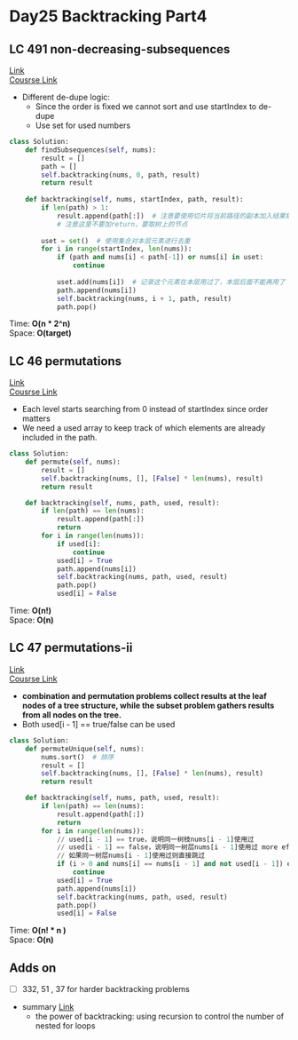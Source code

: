 # Day25 Backtracking Part4

## LC 491 non-decreasing-subsequences
[Link](https://leetcode.com/problems/non-decreasing-subsequences/description/)   
[Cousrse Link](https://github.com/YihuanHu/Leetcode-Cracker/blob/main/dailyChallenge/day25*.md)    

- Different de-dupe logic:
    - Since the order is fixed we cannot sort and use startIndex to de-dupe
    - Use set for used numbers 
```python
class Solution:
    def findSubsequences(self, nums):
        result = []
        path = []
        self.backtracking(nums, 0, path, result)
        return result
    
    def backtracking(self, nums, startIndex, path, result):
        if len(path) > 1:
            result.append(path[:])  # 注意要使用切片将当前路径的副本加入结果集
            # 注意这里不要加return，要取树上的节点
        
        uset = set()  # 使用集合对本层元素进行去重
        for i in range(startIndex, len(nums)):
            if (path and nums[i] < path[-1]) or nums[i] in uset:
                continue
            
            uset.add(nums[i])  # 记录这个元素在本层用过了，本层后面不能再用了
            path.append(nums[i])
            self.backtracking(nums, i + 1, path, result)
            path.pop()
```
Time: **O(n * 2^n)**     
Space: **O(target)** 

##  LC 46 permutations
[Link](https://leetcode.com/problems/permutations/)   
[Cousrse Link](https://programmercarl.com/0046.%E5%85%A8%E6%8E%92%E5%88%97.html#%E7%AE%97%E6%B3%95%E5%85%AC%E5%BC%80%E8%AF%BE)
  
- Each level starts searching from 0 instead of startIndex since order matters 
- We need a used array to keep track of which elements are already included in the path.
```python
class Solution:
    def permute(self, nums):
        result = []
        self.backtracking(nums, [], [False] * len(nums), result)
        return result

    def backtracking(self, nums, path, used, result):
        if len(path) == len(nums):
            result.append(path[:])
            return
        for i in range(len(nums)):
            if used[i]:
                continue
            used[i] = True
            path.append(nums[i])
            self.backtracking(nums, path, used, result)
            path.pop()
            used[i] = False
```
Time: **O(n!)**     
Space: **O(n)** 


##  LC 47 permutations-ii
[Link](https://leetcode.cn/problems/permutations-ii/)   
[Cousrse Link](https://programmercarl.com/0047.%E5%85%A8%E6%8E%92%E5%88%97II.html)    
- **combination and permutation problems collect results at the leaf nodes of a tree structure, while the subset problem gathers results from all nodes on the tree.**
- Both used[i - 1] == true/false can be used
```python
class Solution:
    def permuteUnique(self, nums):
        nums.sort()  # 排序
        result = []
        self.backtracking(nums, [], [False] * len(nums), result)
        return result

    def backtracking(self, nums, path, used, result):
        if len(path) == len(nums):
            result.append(path[:])
            return
        for i in range(len(nums)):
            // used[i - 1] == true，说明同一树枝nums[i - 1]使用过
            // used[i - 1] == false，说明同一树层nums[i - 1]使用过 more effecient
            // 如果同一树层nums[i - 1]使用过则直接跳过
            if (i > 0 and nums[i] == nums[i - 1] and not used[i - 1]) or used[i]:  # de-dupe
                continue
            used[i] = True
            path.append(nums[i])
            self.backtracking(nums, path, used, result)
            path.pop()
            used[i] = False

```
Time: **O(n! * n )**     
Space: **O(n)** 

## Adds on
- [ ] 332, 51 , 37 for harder backtracking problems
- summary [Link](https://programmercarl.com/%E5%9B%9E%E6%BA%AF%E6%80%BB%E7%BB%93.html#%E7%BB%84%E5%90%88%E9%97%AE%E9%A2%98)
    - the power of backtracking: using recursion to control the number of nested for loops

